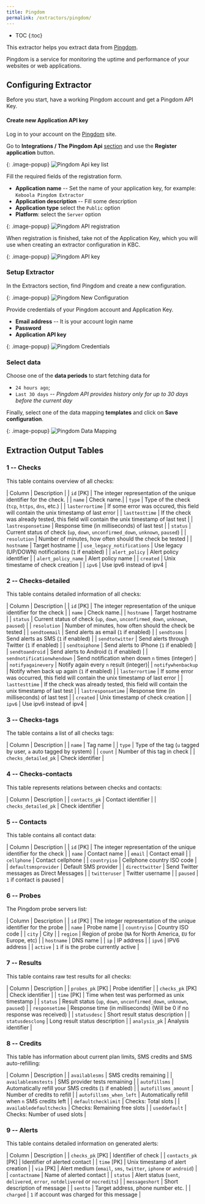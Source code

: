 ```yaml
---
title: Pingdom
permalink: /extractors/pingdom/
---
```


* TOC
{:toc}

This extractor helps you extract data from [Pingdom](https://www.pingdom.com/).

Pingdom is a service for monitoring the uptime and performance of your websites or web applications.

## Configuring Extractor
Before you start, have a working Pingdom account and get a Pingdom API Key.

#### Create new Application API key

Log in to your account on the [Pingdom](https://www.pingdom.com/) site.

Go to **Integrations / The Pingdom Api** [section](https://my.pingdom.com/account/appkeys) and use the **Register application** button.

{: .image-popup}
![Pingdom Api key list](/extractors/pingdom/03-pingdom-api.png)

Fill the required fields of the registration form.

- **Application name** -- Set the name of your application key, for example: `Keboola Pingdom Extractor`
- **Application description** -- Fill some description
- **Application type** select the `Public` option
- **Platform**: select the `Server` option

{: .image-popup}
![Pingdom API registration](/extractors/pingdom/04-pingdom-api-form.png)

When registration is finished, take not of the Application Key, which you will use when creating an extractor configuration in KBC.

{: .image-popup}
![Pingdom API key](/extractors/pingdom/05-pingdom-api-key.png)

### Setup Extractor
In the Extractors section, find Pingdom and create a new configuration.

{: .image-popup}
![Pingdom New Configuration](/extractors/pingdom/01-new-configuration.png)


Provide credentials of your Pingdom account and Application Key.

- **Email address** -- It is your account login name
- **Password**
- **Application API key**

{: .image-popup}
![Pingdom Credentials](/extractors/pingdom/02-credentials.png)

### Select data

Choose one of the **data periods** to start fetching data for

- `24 hours ago`;
- `Last 3O days` -- *Pingdom API provides history only for up to 30 days before the current day*

Finally, select one of the data mapping **templates** and click on **Save configuration**.

{: .image-popup}
![Pingdom Data Mapping](/extractors/pingdom/06-template.png)


## Extraction Output Tables

### 1 -- Checks

This table contains overview of all checks:

| Column | Description |
| `id` [PK] | The integer representation of the unique identifier for the check. |
| `name` | Check name.|
| `type` |  Type of the check (`tcp`, `https`, `dns`, etc.) |
| `lasterrortime` | If some error was occured, this field will contain the unix timestamp of last error |
| `lasttesttime` | If the check was already tested, this field will contain the unix timestamp of last test |
| `lastresponsetime` | Response time (in milliseconds) of last test |
| `status` | Current status of check (`up`, `down`, `unconfirmed_down`, `unknown`, `paused`) |
| `resolution` | Number of minutes, how often should the check be tested |
| `hostname` | Target hostname |
| `use_legacy_notifications` | Use legacy (UP/DOWN) notifications (`1` if enabled) |
| `alert_policy` | Alert policy identifier |
| `alert_policy_name` | Alert policy name |
| `created` | Unix timestame of check creation |
| `ipv6` | Use ipv6 instead of ipv4 |

### 2 -- Checks-detailed

This table contains detailed information of all checks:

| Column | Description |
| `id` [PK] | The integer representation of the unique identifier for the check |
| `name` | Check name.|
| `hostname` | Target hostname |
| `status` | Current status of check (`up`, `down`, `unconfirmed_down`, `unknown`, `paused`) |
| `resolution` | Number of minutes, how often should the check be tested |
| `sendtoemail` | Send alerts as email (`1` if enabled) |
| `sendtosms` |  Send alerts as SMS (`1` if enabled) |
| `sendtotwitter` | Send alerts through Twitter (`1` if enabled) |
| `sendtoiphone` | Send alerts to iPhone (`1` if enabled) |
| `sendtoandroid` | Send alerts to Android (`1` if enabled) |
| `sendnotificationwhendown` |  Send notification when down `n` times (integer) |
| `notifyagainevery` | Notify again every `n` result (integer)|
| `notifywhenbackup` | Notify when back up again (`1` if enabled) |
| `lasterrortime` | If some error was occurred, this field will contain the unix timestamp of last error |
| `lasttesttime` | If the check was already tested, this field will contain the unix timestamp of last test |
| `lastresponsetime` | Response time (in milliseconds) of last test |
| `created` | Unix timestamp of check creation |
| `ipv6` | Use ipv6 instead of ipv4 |

### 3 -- Checks-tags

The table contains a list of all checks tags:

| Column | Description |
| `name` | Tag name |
| `type` | Type of the tag (`u` tagged by user, `a` auto tagged by system) |
| `count` | Number of this tag in check |
| `checks_detailed_pk` | Check identifier |

### 4 -- Checks-contacts

This table represents relations between checks and contacts:

| Column | Description |
| `contacts_pk` | Contact identifier |
| `checks_detailed_pk` | Check identifier |

### 5 -- Contacts

This table contains all contact data:

| Column | Description |
| `id` [PK] | The integer representation of the unique identifier for the check |
| `name` | Contact name	 |
| `email` | Contact email |
| `cellphone` | Contact cellphone |
| `countryiso` | Cellphone country ISO code |
| `defaultsmsprovider` | Default SMS provider |
| `directtwitter` | Send Twitter messages as Direct Messages |
| `twitteruser` | Twitter username |
| `paused` | `1` if contact is paused |

### 6 -- Probes

The Pingdom probe servers list:

| Column | Description |
| `id` [PK] | The integer representation of the unique identifier for the probe |
| `name` | Probe name |
| `countryiso` | Country ISO code |
| `city` | City |
| `region` | Region of probe (`NA` for North America, `EU` for Europe, etc) |
| `hostname` | DNS name	 |
| `ip` | IP address |
| `ipv6` | IPV6 address  |
| `active` | `1` if is  the probe currently active |

### 7 -- Results

This table contains raw test results for all checks:

| Column | Description |
| `probes_pk` [PK] | Probe identifier |
| `checks_pk` [PK] | Check identifier |
| `time` [PK] | Time when test was performed as unix timestamp |
| `status` | Result status (`up`, `down`, `unconfirmed_down`, `unknown`, `paused`) |
| `responsetime` | Response time (in milliseconds) (Will be 0 if no response was received) |
| `statusdesc` | Short result status description |
| `statusdesclong` | Long result status description |
| `analysis_pk` | Analysis identifier |

### 8 -- Credits

This table has information about current plan limits, SMS credits and SMS auto-refilling:

| Column | Description |
| `availablesms` | SMS credits remaining |
| `availablesmstests` | SMS provider tests remaining |
| `autofillsms` | Automatically refill your SMS credits (`1` if enabled) |
| `autofillsms_amount` | Number of credits to refill |
| `autofillsms_when_left` | Automatically refill when `n` SMS credits left |
| `defaultchecklimit` | Checks: Total slots |
| `availabledefaultchecks` | Checks: Remaining free slots |
| `useddefault` | Checks: Number of used slots |

### 9 -- Alerts

This table contains detailed information on generated alerts:

| Column | Description |
| `checks_pk` [PK] | Identifier of check |
| `contacts_pk` [PK] | Identifier of alerted contact |
| `time` [PK] | Unix timestamp of alert creation |
| `via` [PK] | Alert medium	(`email`, `sms`, `twitter`, `iphone` or `android`) |
| `contactname` | Name of alerted contact |
| `status` | Alert status (`sent`, `delivered`, `error`, `notdelivered` or `nocredits`) |
| `messageshort` | Short description of message |
| `sentto` | Target address, phone number etc. |
| `charged` | `1` if account was charged for this message |
